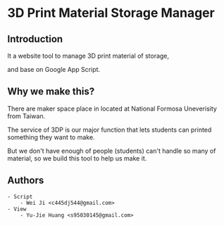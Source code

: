3D Print Material Storage Manager
===
Introduction
---
It a website tool to manage 3D print material of storage,

and base on Google App Script.

Why we make this?
---
There are maker space place in located at National Formosa Uneverisity from Taiwan.

The service of 3DP is our major function that lets students can printed something they want to make.

But we don't have enough of people (students) can't handle so many of material, so we build this tool to help us make it.

Authors
---
    - Script
        - Wei Ji <c445dj544@gmail.com>
    - View
        - Yu-Jie Huang <s95030145@gmail.com>
